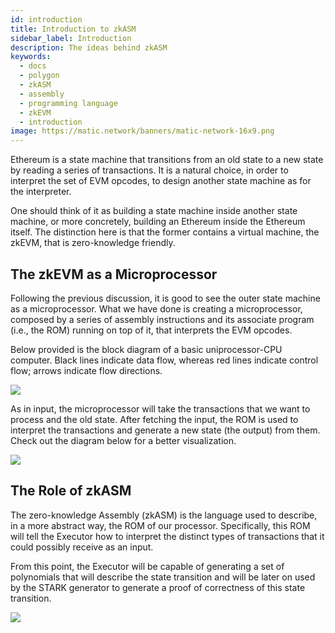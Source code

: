 ```yaml
---
id: introduction
title: Introduction to zkASM
sidebar_label: Introduction
description: The ideas behind zkASM
keywords:
  - docs
  - polygon
  - zkASM
  - assembly
  - programming language
  - zkEVM
  - introduction
image: https://matic.network/banners/matic-network-16x9.png
---
```


Ethereum is a state machine that transitions from an old state to a new state by reading a series of transactions. It is a natural choice, in order to interpret the set of EVM opcodes, to design another state machine as for the interpreter.

One should think of it as building a state machine inside another state machine, or more concretely, building an Ethereum inside the Ethereum itself. The distinction here is that the former contains a virtual machine, the zkEVM, that is zero-knowledge friendly.

## The zkEVM as a Microprocessor

Following the previous discussion, it is good to see the outer state machine as a microprocessor. What we have done is creating a microprocessor, composed by a series of assembly instructions and its associate program (i.e., the ROM) running on top of it, that interprets the EVM opcodes.

Below provided is the block diagram of a basic uniprocessor-CPU computer. Black lines indicate data flow, whereas red lines indicate control flow; arrows indicate flow directions.

![](./figures/CPU.png)

As in input, the microprocessor will take the transactions that we want to process and the old state. After fetching the input, the ROM is used to interpret the transactions and generate a new state (the output) from them. Check out the diagram below for a better visualization.

![](./figures/machine-cycle.png)

## The Role of zkASM

The zero-knowledge Assembly (zkASM) is the language used to describe, in a more abstract way, the ROM of our processor. Specifically, this ROM will tell the Executor how to interpret the distinct types of transactions that it could possibly receive as an input.

From this point, the Executor will be capable of generating a set of polynomials that will describe the state transition and will be later on used by the STARK generator to generate a proof of correctness of this state transition.

![](./figures/big-picture.png)